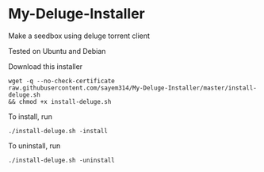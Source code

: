 # My-Deluge-Installer

Make a seedbox using deluge torrent client

Tested on Ubuntu and Debian

Download this installer

<code>wget -q --no-check-certificate raw.githubusercontent.com/sayem314/My-Deluge-Installer/master/install-deluge.sh && chmod +x install-deluge.sh</code>

To install, run

<code>./install-deluge.sh -install</code>

To uninstall, run

<code>./install-deluge.sh -uninstall</code>
